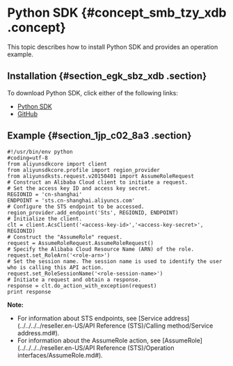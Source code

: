 # Python SDK {#concept_smb_tzy_xdb .concept}

This topic describes how to install Python SDK and provides an operation example.

## Installation {#section_egk_sbz_xdb .section}

To download Python SDK, click either of the following links:

-   [Python SDK](https://develop.aliyun.com/tools/sdk?#/python)
-   [GitHub](https://github.com/aliyun/aliyun-openapi-python-sdk/tree/master/aliyun-python-sdk-sts)

## Example {#section_1jp_c02_8a3 .section}

``` {#codeblock_oa9_1pu_2rv}
#!/usr/bin/env python
#coding=utf-8
from aliyunsdkcore import client
from aliyunsdkcore.profile import region_provider
from aliyunsdksts.request.v20150401 import AssumeRoleRequest
# Construct an Alibaba Cloud client to initiate a request.
# Set the access key ID and access key secret.
REGIONID = 'cn-shanghai'
ENDPOINT = 'sts.cn-shanghai.aliyuncs.com'
# Configure the STS endpoint to be accessed.
region_provider.add_endpoint('Sts', REGIONID, ENDPOINT)
# Initialize the client.
clt = client.AcsClient('<access-key-id>','<access-key-secret>', REGIONID)
# Construct the "AssumeRole" request.
request = AssumeRoleRequest.AssumeRoleRequest()
# Specify the Alibaba Cloud Resource Name (ARN) of the role.
request.set_RoleArn('<role-arn>')
# Set the session name. The session name is used to identify the user who is calling this API action.
request.set_RoleSessionName('<role-session-name>')
# Initiate a request and obtain a response.
response = clt.do_action_with_exception(request)
print response
```

**Note:** 

-   For information about STS endpoints, see [Service address](../../../../reseller.en-US/API Reference (STS)/Calling method/Service address.md#).
-   For information about the AssumeRole action, see [AssumeRole](../../../../reseller.en-US/API Reference (STS)/Operation interfaces/AssumeRole.md#).

